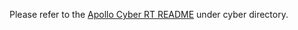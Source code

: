 Please refer to the  [Apollo Cyber RT README](https://github.com/ApolloAuto/apollo/tree/master/cyber/README.md) under cyber directory.
